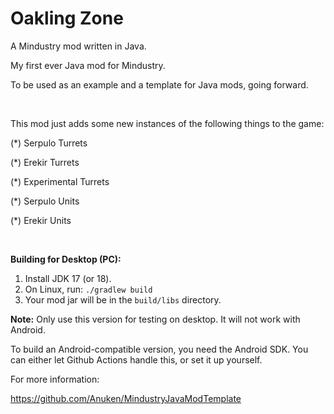 # Oakling Zone

A Mindustry mod written in Java.

My first ever Java mod for Mindustry.

To be used as an example and a template for Java mods, going forward.

<br>

This mod just adds some new instances of the following things to the game:

(*) Serpulo Turrets

(*) Erekir Turrets

(*) Experimental Turrets

(*) Serpulo Units

(*) Erekir Units

<br>

**Building for Desktop (PC):**

1. Install JDK 17 (or 18).
2. On Linux, run: `./gradlew build`
3. Your mod jar will be in the `build/libs` directory. 

**Note:** Only use this version for testing on desktop. It will not work with Android.

To build an Android-compatible version, you need the Android SDK. You can either let Github Actions handle this, or set it up yourself.

For more information:

https://github.com/Anuken/MindustryJavaModTemplate

<br>
